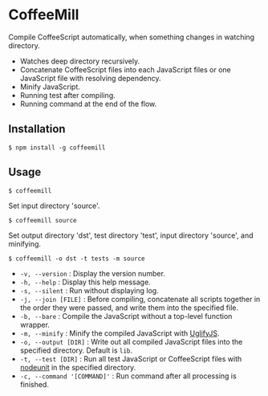 # CoffeeMill

Compile CoffeeScript automatically, when something changes in watching directory.

* Watches deep directory recursively.
* Concatenate CoffeeScript files into each JavaScript files or one JavaScript file with resolving dependency.
* Minify JavaScript.
* Running test after compiling.
* Running command at the end of the flow.

## Installation

    $ npm install -g coffeemill

## Usage

    $ coffeemill

Set input directory 'source'.

    $ coffeemill source

Set output directory 'dst', test directory 'test', input directory 'source', and minifying.

    $ coffeemill -o dst -t tests -m source

* `-v, --version` : Display the version number.
* `-h, --help` : Display this help message.
* `-s, --silent` : Run without displaying log.
* `-j, --join [FILE]` : Before compiling, concatenate all scripts together in the order they were passed, and write them into the specified file.
* `-b, --bare` : Compile the JavaScript without a top-level function wrapper.
* `-m, --minify` : Minify the compiled JavaScript with [UglifyJS](https://github.com/mishoo/UglifyJS).
* `-o, --output [DIR]` : Write out all compiled JavaScript files into the specified directory. Default is `lib`.
* `-t, --test [DIR]` : Run all test JavaScript or CoffeeScript files with [nodeunit](https://github.com/caolan/nodeunit) in the specified directory.
* `-c, --command '[COMMAND]'` : Run command after all processing is finished.
